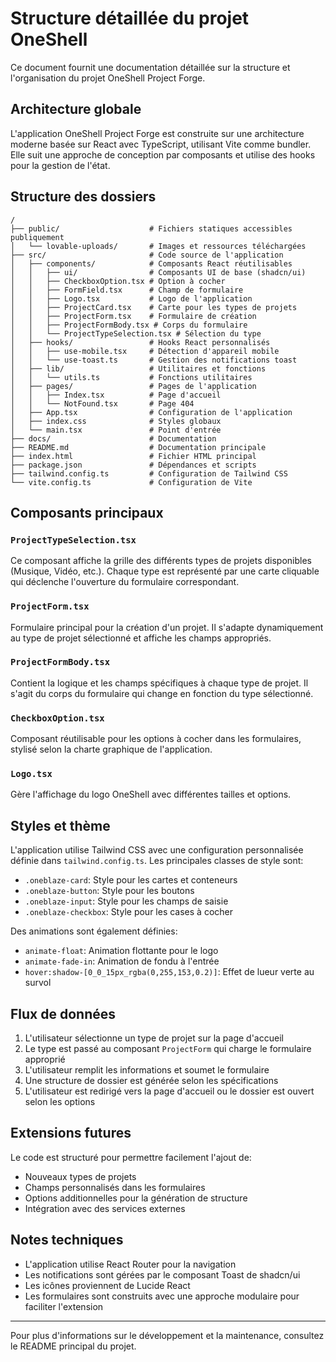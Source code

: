 
# Structure détaillée du projet OneShell

Ce document fournit une documentation détaillée sur la structure et l'organisation du projet OneShell Project Forge.

## Architecture globale

L'application OneShell Project Forge est construite sur une architecture moderne basée sur React avec TypeScript, utilisant Vite comme bundler. Elle suit une approche de conception par composants et utilise des hooks pour la gestion de l'état.

## Structure des dossiers

```
/
├── public/                    # Fichiers statiques accessibles publiquement
│   └── lovable-uploads/       # Images et ressources téléchargées
├── src/                       # Code source de l'application
│   ├── components/            # Composants React réutilisables
│   │   ├── ui/                # Composants UI de base (shadcn/ui)
│   │   ├── CheckboxOption.tsx # Option à cocher
│   │   ├── FormField.tsx      # Champ de formulaire
│   │   ├── Logo.tsx           # Logo de l'application
│   │   ├── ProjectCard.tsx    # Carte pour les types de projets
│   │   ├── ProjectForm.tsx    # Formulaire de création
│   │   ├── ProjectFormBody.tsx # Corps du formulaire
│   │   └── ProjectTypeSelection.tsx # Sélection du type
│   ├── hooks/                 # Hooks React personnalisés
│   │   ├── use-mobile.tsx     # Détection d'appareil mobile
│   │   └── use-toast.ts       # Gestion des notifications toast
│   ├── lib/                   # Utilitaires et fonctions
│   │   └── utils.ts           # Fonctions utilitaires
│   ├── pages/                 # Pages de l'application
│   │   ├── Index.tsx          # Page d'accueil
│   │   └── NotFound.tsx       # Page 404
│   ├── App.tsx                # Configuration de l'application
│   ├── index.css              # Styles globaux
│   └── main.tsx               # Point d'entrée
├── docs/                      # Documentation
├── README.md                  # Documentation principale
├── index.html                 # Fichier HTML principal
├── package.json               # Dépendances et scripts
├── tailwind.config.ts         # Configuration de Tailwind CSS
└── vite.config.ts             # Configuration de Vite
```

## Composants principaux

### `ProjectTypeSelection.tsx`
Ce composant affiche la grille des différents types de projets disponibles (Musique, Vidéo, etc.). Chaque type est représenté par une carte cliquable qui déclenche l'ouverture du formulaire correspondant.

### `ProjectForm.tsx`
Formulaire principal pour la création d'un projet. Il s'adapte dynamiquement au type de projet sélectionné et affiche les champs appropriés.

### `ProjectFormBody.tsx`
Contient la logique et les champs spécifiques à chaque type de projet. Il s'agit du corps du formulaire qui change en fonction du type sélectionné.

### `CheckboxOption.tsx`
Composant réutilisable pour les options à cocher dans les formulaires, stylisé selon la charte graphique de l'application.

### `Logo.tsx`
Gère l'affichage du logo OneShell avec différentes tailles et options.

## Styles et thème

L'application utilise Tailwind CSS avec une configuration personnalisée définie dans `tailwind.config.ts`. Les principales classes de style sont:

- `.oneblaze-card`: Style pour les cartes et conteneurs
- `.oneblaze-button`: Style pour les boutons
- `.oneblaze-input`: Style pour les champs de saisie
- `.oneblaze-checkbox`: Style pour les cases à cocher

Des animations sont également définies:
- `animate-float`: Animation flottante pour le logo
- `animate-fade-in`: Animation de fondu à l'entrée
- `hover:shadow-[0_0_15px_rgba(0,255,153,0.2)]`: Effet de lueur verte au survol

## Flux de données

1. L'utilisateur sélectionne un type de projet sur la page d'accueil
2. Le type est passé au composant `ProjectForm` qui charge le formulaire approprié
3. L'utilisateur remplit les informations et soumet le formulaire
4. Une structure de dossier est générée selon les spécifications
5. L'utilisateur est redirigé vers la page d'accueil ou le dossier est ouvert selon les options

## Extensions futures

Le code est structuré pour permettre facilement l'ajout de:
- Nouveaux types de projets
- Champs personnalisés dans les formulaires
- Options additionnelles pour la génération de structure
- Intégration avec des services externes

## Notes techniques

- L'application utilise React Router pour la navigation
- Les notifications sont gérées par le composant Toast de shadcn/ui
- Les icônes proviennent de Lucide React
- Les formulaires sont construits avec une approche modulaire pour faciliter l'extension

---

Pour plus d'informations sur le développement et la maintenance, consultez le README principal du projet.
